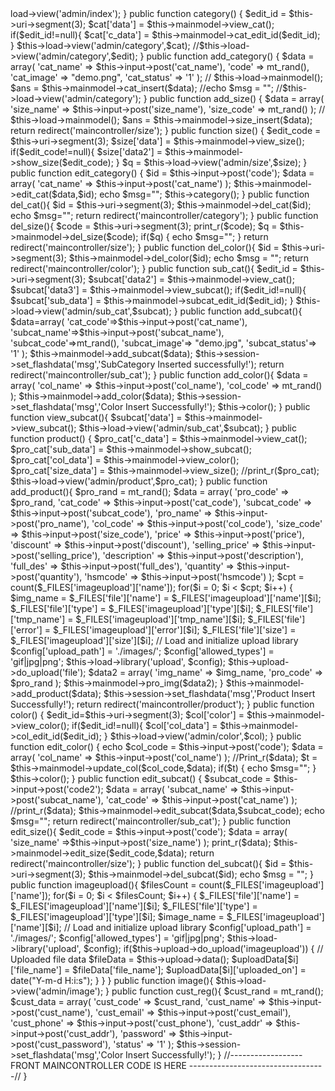 <?php
defined('BASEPATH') OR exit('No direct script access allowed');

class Maincontroller extends CI_Controller {
	
	public function index()
	{
		$this->load->view('admin/index');
	}
	public function category()
	{
		 $edit_id = $this->uri->segment(3);
		$cat['data'] = $this->mainmodel->view_cat();
		if($edit_id!=null){
		$cat['c_data'] = $this->mainmodel->cat_edit_id($edit_id);
		}
		$this->load->view('admin/category',$cat);
		//$this->load->view('admin/category',$edit);
		
	}
	public function add_category()
	{
		$data =  array(
		    'cat_name' => $this->input->post('cat_name'),
			'code' => mt_rand(),
			'cat_image'  =>  "demo.png",
			'cat_status' => '1'
			
		);
	   // $this->load->mainmodel();
		 $ans =  $this->mainmodel->cat_insert($data);
		//echo  $msg = "<script>alert('Category Insert Sucessfully!');</script>";
		//$this->load->view('admin/category');
	}
	public function add_size()
	{
		$data =  array(
		    'size_name' => $this->input->post('size_name'),
			'size_code' => mt_rand()	
		);
	   // $this->load->mainmodel();
		 $ans =  $this->mainmodel->size_insert($data);
		return redirect('maincontroller/size');
	}
	public function size()
	{
		$edit_code = $this->uri->segment(3);
		$size['data'] = $this->mainmodel->view_size();
		if($edit_code!=null){
		  $size['data2'] = $this->mainmodel->show_size($edit_code);	
		}
		$q = $this->load->view('admin/size',$size);
		
	}
	public function edit_category()
	{
		$id = $this->input->post('code');
		$data = array(
		'cat_name' => $this->input->post('cat_name')
		);
		$this->mainmodel->edit_cat($data,$id);
		echo $msg="<script>alert('Category update Successfully!');</script>";
		$this->category();	
	}
	public function del_cat(){
		$id = $this->uri->segment(3);
		$this->mainmodel->del_cat($id);
		echo $msg="<script>alert('Category delete Successfully!');</script>";
		return redirect('maincontroller/category');
	}
	public function del_size(){
		$code  = $this->uri->segment(3);
		print_r($code);
		$q = $this->mainmodel->del_size($code);
		if($q)
		{
			echo $msg="<script>alert('Size delete Successfully!');</script>";
		}
		return redirect('maincontroller/size');
	}
	public function del_color(){
		$id = $this->uri->segment(3);
		$this->mainmodel->del_color($id);
		echo $msg = "<script>alert('Color delete successfully!');</script>";
		return redirect('maincontroller/color');
	}
	public function sub_cat(){
		$edit_id = $this->uri->segment(3);
		$subcat['data2'] = $this->mainmodel->view_cat();
		$subcat['data3'] = $this->mainmodel->view_subcat();
		if($edit_id!=null){
		$subcat['sub_data'] = $this->mainmodel->subcat_edit_id($edit_id);
		}
		$this->load->view('admin/sub_cat',$subcat);
	}
	public function add_subcat(){
		$data=array(
		 'cat_code'=>$this->input->post('cat_name'),  
		 'subcat_name'=>$this->input->post('subcat_name'),
		 'subcat_code'=>mt_rand(),
		 'subcat_image'=> "demo.jpg",
		 'subcat_status'=> '1'
		);
		$this->mainmodel->add_subcat($data);
		$this->session->set_flashdata('msg','SubCategory Inserted successfully!');
		return redirect('maincontroller/sub_cat');	
	}
	public function add_color(){
		$data = array(
		'col_name' => $this->input->post('col_name'),
		'col_code' => mt_rand()
		);
		$this->mainmodel->add_color($data);
		$this->session->set_flashdata('msg','Color Insert Successfully!');
		$this->color();		
	}
	public function view_subcat(){
		$subcat['data'] = $this->mainmodel->view_subcat();
		$this->load->view('admin/sub_cat',$subcat);
	}
	public function product()
	{
		$pro_cat['c_data'] = $this->mainmodel->view_cat();
		$pro_cat['sub_data'] = $this->mainmodel->show_subcat();
		$pro_cat['col_data'] = $this->mainmodel->view_color();
		$pro_cat['size_data'] = $this->mainmodel->view_size();
		//print_r($pro_cat);
		$this->load->view('admin/product',$pro_cat);
	}
	public function add_product(){
		 
		$pro_rand = mt_rand();
		$data = array(
		'pro_code' => $pro_rand,
		'cat_code' => $this->input->post('cat_code'),
		'subcat_code' => $this->input->post('subcat_code'),
		'pro_name' => $this->input->post('pro_name'),
		'col_code' => $this->input->post('col_code'),
		'size_code' => $this->input->post('size_code'),
		'price' => $this->input->post('price'),
		'discount' => $this->input->post('discount'),
		'selling_price' => $this->input->post('selling_price'),
		'description' => $this->input->post('description'),
		'full_des' => $this->input->post('full_des'),
		'quantity' => $this->input->post('quantity'),
		'hsmcode' => $this->input->post('hsmcode')
		);
		
		$cpt = count($_FILES['imageupload']['name']);
		
         for($i = 0; $i < $cpt; $i++)
		{
		       $img_name =  $_FILES['file']['name'] = $_FILES['imageupload']['name'][$i]; 
               $_FILES['file']['type'] = $_FILES['imageupload']['type'][$i]; 
               $_FILES['file']['tmp_name'] = $_FILES['imageupload']['tmp_name'][$i];
			   $_FILES['file']['error'] = $_FILES['imageupload']['error'][$i];
			   $_FILES['file']['size'] = $_FILES['imageupload']['size'][$i]; 			   
                // Load and initialize upload library
				
			   $config['upload_path'] = './images/';
               $config['allowed_types'] = 'gif|jpg|png';
               $this->load->library('upload', $config);	   
			   $this->upload->do_upload('file');	
				
               $data2 = array(
				   'img_name' => $img_name,
				   'pro_code' => $pro_rand
			    );	   
				 $this->mainmodel->pro_img($data2); 
			}
			
			    
		        $this->mainmodel->add_product($data);
		
		
		$this->session->set_flashdata('msg','Product Insert Successfully!');
	   return redirect('maincontroller/product');
	}
	
	public function color()
	{	
	    $edit_id=$this->uri->segment(3);
		$col['color'] = $this->mainmodel->view_color();
		if($edit_id!=null){
		$col['col_data'] = $this->mainmodel->col_edit_id($edit_id);
		}
		$this->load->view('admin/color',$col);	
	}
	public function edit_color()
	{
		echo $col_code = $this->input->post('code');
		$data = array(
		'col_name' => $this->input->post('col_name')
		);
		//Print_r($data);
		$t = $this->mainmodel->update_col($col_code,$data);
		if($t)
		{
		echo $msg="<script>alert('Color update Successfully!');</script>";
		}
		$this->color();	
	}
	public function edit_subcat()
	{
		$subcat_code = $this->input->post('code2');
	 	$data = array(
		'subcat_name' => $this->input->post('subcat_name'),
		'cat_code' => $this->input->post('cat_name')
		);
		//print_r($data);
		$this->mainmodel->edit_subcat($data,$subcat_code);
	    echo $msg="<script>alert('SubCategory update Successfully!');</script>";
		return redirect('maincontroller/sub_cat');	
			
	}
	public function edit_size(){
		$edit_code = $this->input->post('code');
		$data = array(
		'size_name' =>$this->input->post('size_name')
		);
		print_r($data);
		$this->mainmodel->edit_size($edit_code,$data);
		return redirect('maincontroller/size');
	}
	public function del_subcat(){
		$id =  $this->uri->segment(3);
		$this->mainmodel->del_subcat($id);
		echo $msg = "<script>alert('Subcategory delete successfully');</script>";	
	}
	public function imageupload(){
		$filesCount = count($_FILES['imageupload']['name']);
        for($i = 0; $i < $filesCount; $i++)
		{
			$_FILES['file']['name']     = $_FILES['imageupload']['name'][$i];
                $_FILES['file']['type']     = $_FILES['imageupload']['type'][$i];
		      $image_name = $_FILES['imageupload']['name'][$i];     
                // Load and initialize upload library
				   $config['upload_path'] = './images/';
                    $config['allowed_types'] = 'gif|jpg|png';
                    $this->load->library('upload', $config);
			if($this->upload->do_upload('imageupload'))
			{
                    // Uploaded file data
                    $fileData = $this->upload->data();
                    $uploadData[$i]['file_name'] = $fileData['file_name'];
                    $uploadData[$i]['uploaded_on'] = date("Y-m-d H:i:s");
            }
		}	
	}
	public function image(){
		$this->load->view('admin/image');
	}
	public function cust_reg(){
		$cust_rand = mt_rand();
		$cust_data = array(
		'cust_code' => $cust_rand,
		'cust_name'  => $this->input->post('cust_name'),
		'cust_email' => $this->input->post('cust_email'),
		'cust_phone' => $this->input->post('cust_phone'),
		'cust_addr' => $this->input->post('cust_addr'),
		'password' => $this->input->post('cust_password'),
		'status' => '1'
		);
	  $this->session->set_flashdata('msg','Color Insert Successfully!');
		
	}
	
	//------------------ FRONT MAINCONTROLLER CODE IS HERE  ----------------------------------//
   
	
	
	
	
	
}
